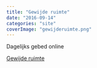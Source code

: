 ```yaml
---
title: "Gewijde ruimte"
date: "2016-09-14"
categories: "site"
coverImage: "gewijderuimte.png"
---
```


Dagelijks gebed online

<!--more-->

[Gewijde ruimte](http://www.gewijderuimte.org/)

